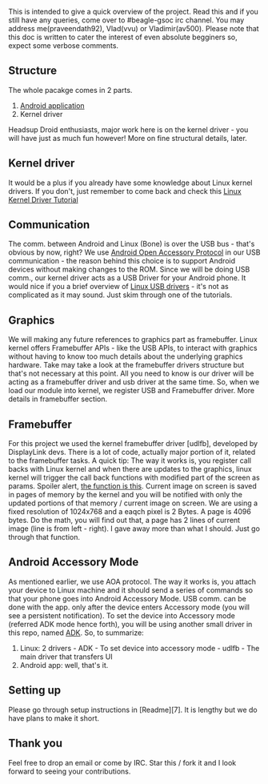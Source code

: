 This is intended to give a quick overview of the project. Read this and if you still have any queries, 
come over to #beagle-gsoc irc channel. You may address me(praveendath92), Vlad(vvu) or Vladimir(av500). 
Please note that this doc is written to cater the interest of even absolute begginers so, expect some 
verbose comments.

Structure
--------------------
The whole pacakge comes in 2 parts.

  1. [Android application][1]
  2. Kernel driver

Headsup Droid enthusiasts, major work here is on the kernel driver - you will have just as much fun however! 
More on fine structural details, later.


Kernel driver
---------------------
It would be a plus if you already have some knowledge about Linux kernel drivers. If you don't, just remember 
to come back and check this [Linux Kernel Driver Tutorial][3]


Communication
--------------------
The comm. between Android and Linux (Bone) is over the USB bus - that's obvious by now, right? We use 
[Android Open Accessory Protocol][1] in our USB communication - the reason behind this choice is to support Android
devices without making changes to the ROM. Since we will be doing USB comm., our kernel driver acts as a USB Driver 
for your Android phone. It would nice if you a brief overview of [Linux USB drivers][4] - it's not as complicated 
as it may sound. Just skim through one of the tutorials.


Graphics
---------------------
We will making any future references to graphics part as framebuffer. Linux kernel offers Framebuffer APIs - 
like the USB APIs, to interact with graphics without having to know too much details about the underlying graphics 
hardware. Take may take a look at the framebuffer drivers structure but that's not necessary at this point. All you
need to know is our driver will be acting as a framebuffer driver and usb driver at the same time. So, when we load
our module into kernel, we register USB and Framebuffer driver. More details in framebuffer section.


Framebuffer
----------------------
For this project we used the kernel framebuffer driver [udlfb], developed by DisplayLink devs. There is a lot of 
code, actually major portion of it, related to the framebuffer tasks. A quick tip: The way it works is, you register 
call backs with Linux kernel and when there are updates to the graphics, linux kernel will trigger 
the call back functions with modified part of the screen as params. Spoiler alert, [the function is this][5]. Current 
image on screen is saved in pages of memory by the kernel and you will be notified with only the updated portions of 
that memory / current image on screen. We are using a fixed resolution of 1024x768 and a eaqch pixel is 2 Bytes. 
A page is 4096 bytes. Do the math, you will find out that, a page has 2 lines of current image 
(line is from left - right). I gave away more than what I should. Just go through that function.


Android Accessory Mode
-------------------------
As mentioned earlier, we use AOA protocol. The way it works is, you attach your device to Linux machine and it should
send a series of commands so that your phone goes into Android Accessory Mode. USB comm. can be done with the app. 
only after the device enters Accessory mode (you will see a persistent notification). To set the device into Accessory
mode (referred ADK mode hence forth), you will be using another small driver in this repo, named [ADK][6]. 
So, to summarize:

  1. Linux: 2 drivers
    - ADK   - To set device into accessory mode
    - udlfb - The main driver that transfers UI
  2. Android app: well, that's it.


Setting up
--------------------------
Please go through setup instructions in [Readme][7]. It is lengthy but we do have plans to make it short.


Thank you
-------------------------
Feel free to drop an email or come by IRC. Star this / fork it and I look forward to seeing your contributions.


[1]: https://github.com/praveendath92/bard-droid
[2]: https://source.android.com/accessories/protocol.html
[3]: http://www.thegeekstuff.com/2013/07/write-linux-kernel-module/
[4]: http://www.linuxjournal.com/article/7353
[5]: https://github.com/praveendath92/bard-linux/blob/master/udlfb.c#L491
[6]: https://github.com/praveendath92/bard-linux/tree/master/adk
